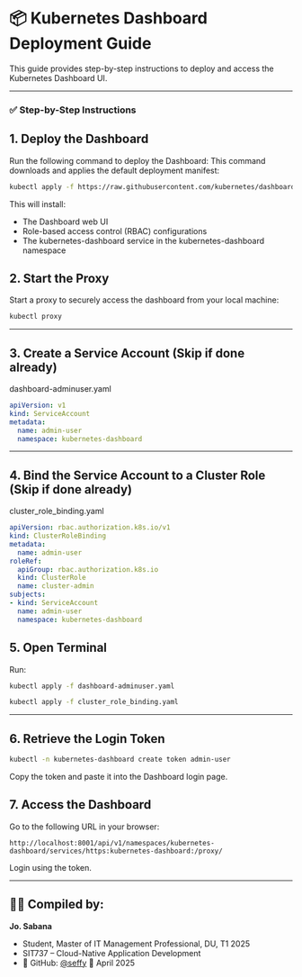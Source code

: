 # 📦 Kubernetes Dashboard Deployment Guide

This guide provides step-by-step instructions to deploy and access the Kubernetes Dashboard UI.

---

### ✅ Step-by-Step Instructions

## 1. Deploy the Dashboard
Run the following command to deploy the Dashboard:
This command downloads and applies the default deployment manifest:

```bash
kubectl apply -f https://raw.githubusercontent.com/kubernetes/dashboard/v2.7.0/aio/deploy/recommended.yaml
```

This will install:
- The Dashboard web UI
- Role-based access control (RBAC) configurations
- The kubernetes-dashboard service in the kubernetes-dashboard namespace

##  2. Start the Proxy
Start a proxy to securely access the dashboard from your local machine:

```bash
kubectl proxy
```

--- 

## 3. Create a Service Account (Skip if done already)

dashboard-adminuser.yaml

```yaml
apiVersion: v1
kind: ServiceAccount
metadata:
  name: admin-user
  namespace: kubernetes-dashboard
```

---

## 4. Bind the Service Account to a Cluster Role (Skip if done already)

cluster_role_binding.yaml

```yaml
apiVersion: rbac.authorization.k8s.io/v1
kind: ClusterRoleBinding
metadata:
  name: admin-user
roleRef:
  apiGroup: rbac.authorization.k8s.io
  kind: ClusterRole
  name: cluster-admin
subjects:
- kind: ServiceAccount
  name: admin-user
  namespace: kubernetes-dashboard

```
## 5. Open Terminal
Run:

```bash
kubectl apply -f dashboard-adminuser.yaml
```

```bash
kubectl apply -f cluster_role_binding.yaml
```


---

## 6. Retrieve the Login Token

```bash
kubectl -n kubernetes-dashboard create token admin-user
```
Copy the token and paste it into the Dashboard login page.



## 7. Access the Dashboard

Go to the following URL in your browser:

```
http://localhost:8001/api/v1/namespaces/kubernetes-dashboard/services/https:kubernetes-dashboard:/proxy/
```

Login using the token.







---
## 👨‍💻 Compiled by:

**Jo. Sabana**  
- Student, Master of IT Management Professional, DU, T1 2025
- SIT737 – Cloud-Native Application Development  
- 🔗 GitHub: [@seffy](https://github.com/seffy)
📅 April 2025



